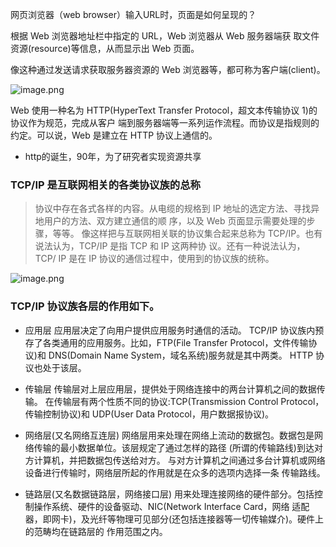 
网页浏览器（web browser）输入URL时，页面是如何呈现的？

根据 Web 浏览器地址栏中指定的 URL，Web 浏览器从 Web 服务器端获 取文件资源(resource)等信息，从而显示出 Web 页面。

像这种通过发送请求获取服务器资源的 Web 浏览器等，都可称为客户端(client)。

 ![image.png](https://upload-images.jianshu.io/upload_images/6828981-bc7f1af13e793071.png?imageMogr2/auto-orient/strip%7CimageView2/2/w/1240)

Web 使用一种名为 HTTP(HyperText Transfer Protocol，超文本传输协议 1)的协议作为规范，完成从客户 端到服务器端等一系列运作流程。而协议是指规则的约定。可以说，Web 是建立在 HTTP 协议上通信的。

* http的诞生，90年，为了研究者实现资源共享

### TCP/IP 是互联网相关的各类协议族的总称
>协议中存在各式各样的内容。从电缆的规格到 IP 地址的选定方法、寻找异地用户的方法、双方建立通信的顺
序，以及 Web 页面显示需要处理的步骤，等等。
像这样把与互联网相关联的协议集合起来总称为 TCP/IP。也有说法认为，TCP/IP 是指 TCP 和 IP 这两种协
议。还有一种说法认为，TCP/ IP 是在 IP 协议的通信过程中，使用到的协议族的统称。

![image.png](https://upload-images.jianshu.io/upload_images/6828981-7524c9954d832f2d.png?imageMogr2/auto-orient/strip%7CimageView2/2/w/1240)

### TCP/IP 协议族各层的作用如下。
* 应用层
应用层决定了向用户提供应用服务时通信的活动。
TCP/IP 协议族内预存了各类通用的应用服务。比如，FTP(File Transfer Protocol，文件传输协议)和 DNS(Domain Name System，域名系统)服务就是其中两类。
HTTP 协议也处于该层。
* 传输层
传输层对上层应用层，提供处于网络连接中的两台计算机之间的数据传输。
在传输层有两个性质不同的协议:TCP(Transmission Control Protocol，传输控制协议)和 UDP(User Data Protocol，用户数据报协议)。

* 网络层(又名网络互连层)
网络层用来处理在网络上流动的数据包。数据包是网络传输的最小数据单位。该层规定了通过怎样的路径 (所谓的传输路线)到达对方计算机，并把数据包传送给对方。
与对方计算机之间通过多台计算机或网络设备进行传输时，网络层所起的作用就是在众多的选项内选择一条 传输路线。
* 链路层(又名数据链路层，网络接口层)
用来处理连接网络的硬件部分。包括控制操作系统、硬件的设备驱动、NIC(Network Interface Card，网络 适配器，即网卡)，及光纤等物理可见部分(还包括连接器等一切传输媒介)。硬件上的范畴均在链路层的 作用范围之内。
